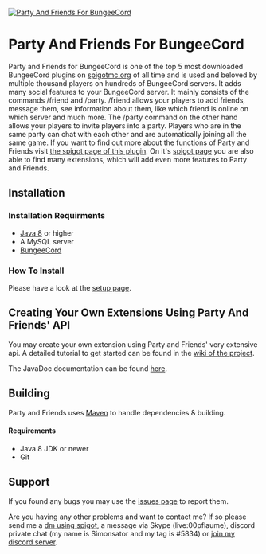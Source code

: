 <a href="https://www.spigotmc.org/resources/party-and-friends-for-bungeecord.9531/"><img src="https://simonsator.de/images/partyandfriendsfree.png" title="Party And Friends For BungeeCord" alt="Party And Friends For BungeeCord"></a>
# Party And Friends For BungeeCord

Party and Friends for BungeeCord is one of the top 5 most downloaded BungeeCord plugins on [spigotmc.org](https://www.spigotmc.org/resources/categories/bungee-proxy.3/?order=download_count) of all time and is used and beloved by multiple thousand players on hundreds of BungeeCord servers. It adds many social features to your BungeeCord server. It mainly consists of the commands /friend and /party. /friend allows your players to add friends, message them, see information about them, like which friend is online on which server and much more. The /party command on the other hand allows your players to invite players into a party. Players who are in the same party can chat with each other and are automatically joining all the same game. If you want to find out more about the functions of Party and Friends visit [the spigot page of this plugin](https://www.spigotmc.org/resources/party-and-friends-for-bungeecord.9531/). On it's [spigot page](https://www.spigotmc.org/resources/party-and-friends-for-bungeecord.9531/) you are also able to find many extensions, which will add even more features to Party and Friends.

## Installation
### Installation Requirments

* [Java 8](https://www.java.com/download/) or higher
* A MySQL server
* [BungeeCord](https://ci.md-5.net/job/BungeeCord/)
### How To Install
Please have a look at the [setup page](https://github.com/Simonsator/BungeecordPartyAndFriends/wiki/Setup-Party-And-Friends).

## Creating Your Own Extensions Using Party And Friends' API

You may create your own extension using Party and Friends' very extensive api. A detailed tutorial to get started can be found in the [wiki of the project](https://github.com/Simonsator/BungeecordPartyAndFriends/wiki/API).

The JavaDoc documentation can be found [here](https://simonsator.de/JavaDoc/PartyAndFriendsNotExtended/).

## Building
Party and Friends uses [Maven](https://maven.apache.org/) to handle dependencies & building.

#### Requirements
* Java 8 JDK or newer
* Git

## Support

If you found any bugs you may use the [issues page](https://github.com/Simonsator/BungeecordPartyAndFriends/issues) to report them.

Are you having any other problems and want to contact me? If so please send me a [dm using spigot](https://www.spigotmc.org/conversations/add?to=simonsator), a message via Skype (live:00pflaume), discord private chat (my name is Simonsator and my tag is #5834) or [join my discord server](https://discord.gg/pFx9X2W).
